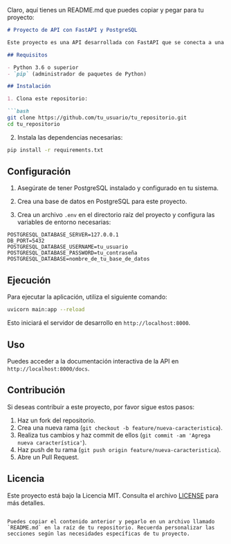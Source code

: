 Claro, aquí tienes un README.md que puedes copiar y pegar para tu proyecto:

```markdown
# Proyecto de API con FastAPI y PostgreSQL

Este proyecto es una API desarrollada con FastAPI que se conecta a una base de datos PostgreSQL para realizar operaciones CRUD en una tabla de usuarios.

## Requisitos

- Python 3.6 o superior
- `pip` (administrador de paquetes de Python)

## Instalación

1. Clona este repositorio:

```bash
git clone https://github.com/tu_usuario/tu_repositorio.git
cd tu_repositorio
```

2. Instala las dependencias necesarias:

```bash
pip install -r requirements.txt
```

## Configuración

1. Asegúrate de tener PostgreSQL instalado y configurado en tu sistema.

2. Crea una base de datos en PostgreSQL para este proyecto.

3. Crea un archivo `.env` en el directorio raíz del proyecto y configura las variables de entorno necesarias:

```plaintext
POSTGRESQL_DATABASE_SERVER=127.0.0.1
DB_PORT=5432
POSTGRESQL_DATABASE_USERNAME=tu_usuario
POSTGRESQL_DATABASE_PASSWORD=tu_contraseña
POSTGRESQL_DATABASE=nombre_de_tu_base_de_datos
```

## Ejecución

Para ejecutar la aplicación, utiliza el siguiente comando:

```bash
uvicorn main:app --reload
```

Esto iniciará el servidor de desarrollo en `http://localhost:8000`.

## Uso

Puedes acceder a la documentación interactiva de la API en `http://localhost:8000/docs`.

## Contribución

Si deseas contribuir a este proyecto, por favor sigue estos pasos:

1. Haz un fork del repositorio.
2. Crea una nueva rama (`git checkout -b feature/nueva-caracteristica`).
3. Realiza tus cambios y haz commit de ellos (`git commit -am 'Agrega nueva característica'`).
4. Haz push de tu rama (`git push origin feature/nueva-caracteristica`).
5. Abre un Pull Request.

## Licencia

Este proyecto está bajo la Licencia MIT. Consulta el archivo [LICENSE](LICENSE) para más detalles.
```

Puedes copiar el contenido anterior y pegarlo en un archivo llamado `README.md` en la raíz de tu repositorio. Recuerda personalizar las secciones según las necesidades específicas de tu proyecto.